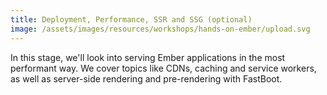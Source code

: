 ```yaml
---
title: Deployment, Performance, SSR and SSG (optional)
image: /assets/images/resources/workshops/hands-on-ember/upload.svg
---
```


In this stage, we'll look into serving Ember applications in the most performant
way. We cover topics like CDNs, caching and service workers, as well as
server-side rendering and pre-rendering with FastBoot.
